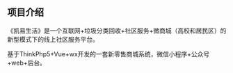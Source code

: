 

## 项目介绍
   
《凯易生活》是一个互联网+垃圾分类回收+社区服务+微商城（高校和居民区）的新型模式下的线上社区服务平台。


基于ThinkPhp5+Vue+wx开发的一套新零售商城系统，微信小程序+公众号+web+后台。





